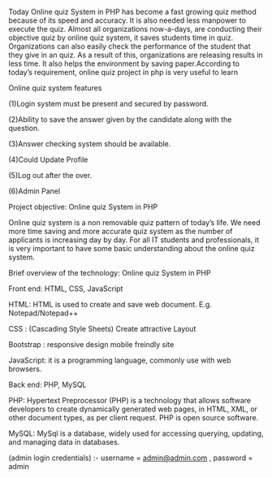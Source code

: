 Today Online quiz System in PHP has become a fast growing quiz method because of its speed and accuracy. It is also needed less manpower to execute the quiz. Almost all organizations now-a-days, are conducting their objective quiz by online quiz system, it saves students time in quiz. Organizations can also easily check the performance of the student that they give in an quiz. As a result of this, organizations are releasing results in less time. It also helps the environment by saving paper.According to today’s requirement, online quiz project in php is very useful to learn

Online quiz system features

(1)Login system must be present and secured by password.

(2)Ability to save the answer given by the candidate along with the question.

(3)Answer checking system should be available.

(4)Could Update Profile

(5)Log out after the over.

(6)Admin Panel

Project objective: Online quiz System in PHP

Online quiz system is a non removable quiz pattern of today’s life. We need more time saving and more accurate quiz system as the number of applicants is increasing day by day. For all IT students and professionals, it is very important to have some basic understanding about the online quiz system.

Brief overview of the technology: Online quiz System in PHP

Front end: HTML, CSS, JavaScript

HTML: HTML is used to create and save web document. E.g. Notepad/Notepad++

CSS : (Cascading Style Sheets) Create attractive Layout

Bootstrap : responsive design mobile freindly site

JavaScript: it is a programming language, commonly use with web browsers.

Back end: PHP, MySQL

PHP: Hypertext Preprocessor (PHP) is a technology that allows software developers to create dynamically generated web pages, in HTML, XML, or other document types, as per client request. PHP is open source software.

MySQL: MySql is a database, widely used for accessing querying, updating, and managing data in databases.

(admin login credentials) :- username = admin@admin.com ,  password = admin
